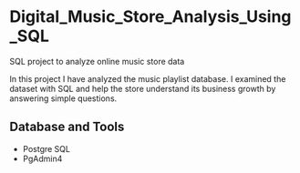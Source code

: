 # Digital_Music_Store_Analysis_Using_SQL
SQL project to analyze online music store data

In this project I have analyzed the music playlist database. I examined the dataset with SQL and help the store understand its business growth by answering simple questions.

## Database and Tools
* Postgre SQL
* PgAdmin4
